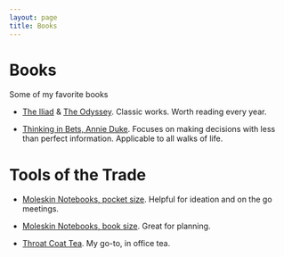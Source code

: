 ```yaml
---
layout: page
title: Books
---
```


# Books

Some of my favorite books

- [The Iliad](https://amzn.to/37qKeEU) & [The Odyssey](https://amzn.to/2tVRriK). Classic works. Worth reading every year.

- [Thinking in Bets, Annie Duke](https://amzn.to/2SKXDCy). Focuses on making decisions with less than perfect information. Applicable to all walks of life.


# Tools of the Trade

- [Moleskin Notebooks, pocket size](https://amzn.to/2OPHeLR). Helpful for ideation and on the go meetings.

- [Moleskin Notebooks, book size](https://amzn.to/2tVRZVQ). Great for planning.

- [Throat Coat Tea](https://amzn.to/39zJE9C). My go-to, in office tea.

